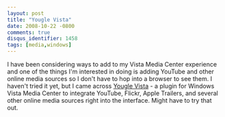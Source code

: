 ```yaml
---
layout: post
title: "Yougle Vista"
date: 2008-10-22 -0800
comments: true
disqus_identifier: 1458
tags: [media,windows]
---
```

I have been considering ways to add to my Vista Media Center experience
and one of the things I'm interested in doing is adding YouTube and
other online media sources so I don't have to hop into a browser to see
them. I haven't tried it yet, but I came across [Yougle
Vista](http://push-a-button.com/products/youglevista/) - a plugin for
Windows Vista Media Center to integrate YouTube, Flickr, Apple Trailers,
and several other online media sources right into the interface. Might
have to try that out.

